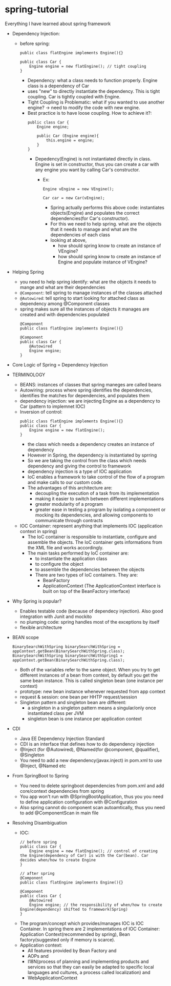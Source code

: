 # spring-tutorial
Everything I have learned about spring framework

- Dependency Injection:
    - before spring:
        ```
        public class flatEngine implements Engine(){}
        
        public class Car {
            Engine engine = new flatEngine(); // tight coupling
        }
        ```
        - Dependency: what a class needs to function properly. Engine class is a dependency of Car
        - uses "new" to directly instantiate the dependency. This is tight coupling. Car is tightly coupled with Engine.
        - Tight Coupling is Problematic: what if you wanted to use another engine? -> need to modify the code with new engine.
        - Best practice is to have loose coupling. How to achieve it?:
            ```
            public class Car {
                Engine engine;
                
                public Car (Engine engine){
                    this.engine = engine;
                }
            }
            ```
            - Depedency(Engine) is not instantiated directly in class. Engine is set in constructor, thus you can create a car with any engine you want by calling Car's constructor.
                
                - Ex: 

                    ```
                    Engine vEngine = new VEngine();

                    Car car = new Car(vEngine);
                    ```
                    - Spring actually performs this above code: instantiates objects(Engine) and populates the correct dependencies(for Car's constructor). 
                    - For this we need to help spring. what are the objects that it needs to manage and what are the dependencies of each class
                    - looking at above, 
                        - how should spring know to create an instance of VEngine? 
                        - how should spring know to create an instance of Engine and populate instance of VEngine? 

- Helping Spring
    - you need to help spring identify: what are the objects it needs to mange and what are their dependencies
    - ```@Component```: tell spring to manage instances of the classes attached 
    - ```@Autowired```: tell spring to start looking for attached class as dependency among @Component classes
    - spring makes sure all the instances of objects it manages are created and with dependencies populated
        ```
        @Component
        public class flatEngine implements Engine(){}
        
        @Component
        public class Car {
            @Autowired
            Engine engine;
        }
        ```
- Core Logic of Spring = Dependency Injection 


- TERMINOLOGY
    - BEANS: instances of classes that spring maneges are called beans
    - Autowiring: process where spring identifies the dependencies, identifies the matches for dependencies, and populates them
    - dependency injection: we are injecting Engine as a dependency to Car (pattern to implemnet IOC)
    - Inversion of control: 
        ```
        public class flatEngine implements Engine(){}
        public class Car {
            Engine engine = new flatEngine();
        }
        ```
        - the class which needs a dependency creates an instance of dependency
        - However in Spring, the dependency is instantiated by sprring
        - So we are taking the control from the class which needs dependency and giving the control to framework
        - dependency injection is a type of IOC application
        - IoC enables a framework to take control of the flow of a program and make calls to our custom code.
        - The advantages of this architecture are:
            - decoupling the execution of a task from its implementation
            - making it easier to switch between different implementations
            - greater modularity of a program
            - greater ease in testing a program by isolating a component or mocking its dependencies, and allowing components to communicate through contracts
    - IOC Container: represent anything that implements IOC (application context in spring)
        - The IoC container is responsible to instantiate, configure and assemble the objects. The IoC container gets informations from the XML file and works accordingly. 
        - The main tasks performed by IoC container are:
            - to instantiate the application class
            - to configure the object
            - to assemble the dependencies between the objects
            - There are two types of IoC containers. They are:
                - BeanFactory
                - ApplicationContext
                (The ApplicationContext interface is built on top of the BeanFactory interface)

- Why Spring is popular?
    - Enables testable code (because of dependecy injection). Also good integration with Junit and mockito
    - no plumping code: spring handles most of the exceptions by itself
    - flexible architecture


- BEAN scope
    ```
    BinarySearchWithSpring binarySearchWithSpring = appContext.getBean(BinarySearchWithSpring.class);
    BinarySearchWithSpring binarySearchWithSpring1 = appContext.getBean(BinarySearchWithSpring.class);
    ```
    - Both of the variables refer to the same object. When you try to get different instances of a bean from context, by default you get the same bean instance. This is called singleton bean (one instance per context)
    - prototype: new bean instance whenever requested from app context
    - request & session: one bean per HHTP request/session
    - Singleton pattern and singleton bean are different:
        - a singleton in a singleton pattern means a singular/only once instantiated class per JVM
        - singleton bean is one instance per application context

- CDI 
    - Java EE Dependency Injection Standard
    - CDI is an interface that defines how to do dependency injection
    - @Inject (for @Autowired), @Named(for @component, @qualifier), @Singleton
    - You need to add a new dependency(javax.inject) in pom.xml to use @Inject, @Named etc

- From SpringBoot to Spring
    - You need to delete springboot dependencies from pom.xml and add core/context dependencies from spring
    - You app won't run with @SpringBootApplication, thus you you need to define application configuration with @Configuration
    - Also spring cannot do component scan autoamtically, thus you need to add @ComponentScan in main file

- Resolving Disambiguation
    - IOC: 
        ```
        // before spring
        public class Car {
            Engine engine = new flatEngine(); // control of creating the Engine(dependency of Car) is with the Car(bean). Car decides when/how to create Engine
        }
        ```
        ```
        // after spring
        @Component
        public class flatEngine implements Engine(){}
        
        @Component
        public class Car {
            @Autowired
            Engine engine; // the responsibility of when/how to create Engine(dependency) shifted to framework(Spring)
        }
        ```
    - The program/concept which provides/manages IOC is IOC Container. In spring there are 2 implementations of IOC Container: Application Context(recommended by spring), Bean factory(suggested only if memory is scarce).
    - Application context:
        - All features provided by Bean Factory and 
        - AOPs and 
        - I18N(process of planning and implementing products and services so that they can easily be adapted to specific local languages and cultures, a process called localization) and
        - WebApplicationContext